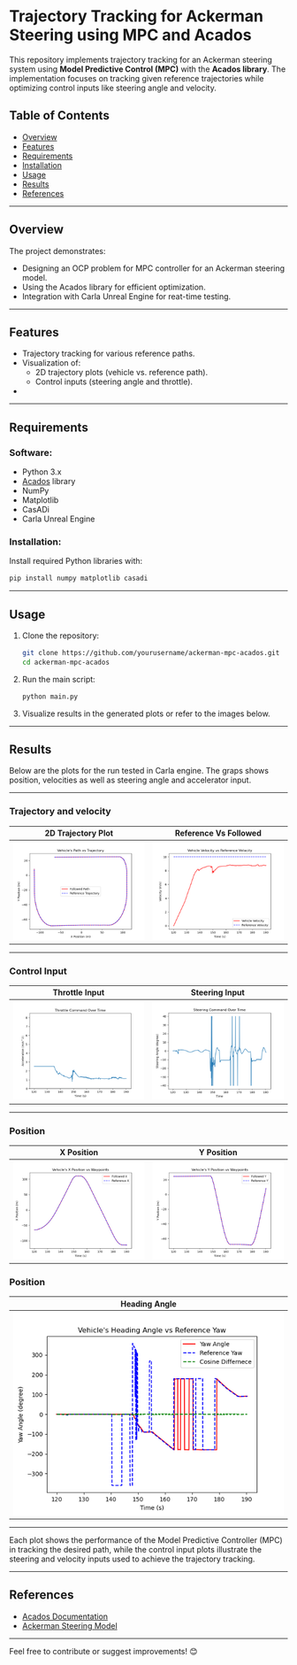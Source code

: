 # Trajectory Tracking for Ackerman Steering using MPC and Acados

This repository implements trajectory tracking for an Ackerman steering system using **Model Predictive Control (MPC)** with the **Acados library**. The implementation focuses on tracking given reference trajectories while optimizing control inputs like steering angle and velocity.

## Table of Contents
- [Overview](#overview)
- [Features](#features)
- [Requirements](#requirements)
- [Installation](#installation)
- [Usage](#usage)
- [Results](#results)
- [References](#references)

---

## Overview

The project demonstrates:
- Designing an OCP problem for MPC controller for an Ackerman steering model.
- Using the Acados library for efficient optimization.
- Integration with Carla Unreal Engine for reat-time testing. 

---

## Features

- Trajectory tracking for various reference paths.
- Visualization of:
  - 2D trajectory plots (vehicle vs. reference path).
  - Control inputs (steering angle and throttle).
- 

---

## Requirements

### Software:
- Python 3.x
- [Acados](https://github.com/acados/acados) library
- NumPy
- Matplotlib
- CasADi
- Carla Unreal Engine 

### Installation:
Install required Python libraries with:
```bash
pip install numpy matplotlib casadi
```

---

## Usage

1. Clone the repository:
   ```bash
   git clone https://github.com/yourusername/ackerman-mpc-acados.git
   cd ackerman-mpc-acados
   ```

2. Run the main script:
   ```bash
   python main.py
   ```

3. Visualize results in the generated plots or refer to the images below.

---

## Results


Below are the plots for the run tested in Carla engine. The graps shows position, velocities as well as steering angle and 
accelerator input. 

---

### Trajectory and velocity
| 2D Trajectory Plot | Reference Vs Followed |
|---------------------|--------------------|
| ![Reference Vs Followed](Results/plots_10mps/trajectory_vs_followed_path.png) | ![Long. Velocity](Results/plots_10mps/velocity_over_time.png) |

---

### Control Input
|Throttle Input| Steering Input |
|---------------------|--------------------|
| ![Throttle Input](Results/plots_10mps/throttle_command.png) | ![Steering Input](Results/plots_10mps/steering_command.png) |

---

### Position
| X Position | Y Position |
|---------------------|--------------------|
| ![X Position](Results/plots_10mps/x_position_over_time.png) | ![Y Position](Results/plots_10mps/y_position_over_time.png) |

### Position
| Heading Angle
|---------------------
| ![Heading Angle](Results/plots_10mps/yaw_angle_over_time.png) 

---

Each plot shows the performance of the Model Predictive Controller (MPC) in tracking the desired path, while the control input plots illustrate the steering and velocity inputs used to achieve the trajectory tracking.


---

## References

- [Acados Documentation](https://docs.acados.org/)
- [Ackerman Steering Model](https://en.wikipedia.org/wiki/Ackermann_steering_geometry)

---

Feel free to contribute or suggest improvements! 😊
